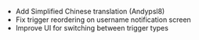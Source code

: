 - Add Simplified Chinese translation (Andypsl8)
- Fix trigger reordering on username notification screen
- Improve UI for switching between trigger types

